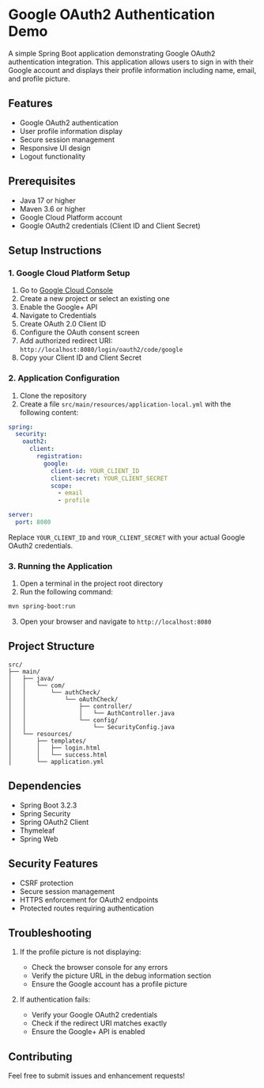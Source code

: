# Google OAuth2 Authentication Demo

A simple Spring Boot application demonstrating Google OAuth2 authentication integration. This application allows users to sign in with their Google account and displays their profile information including name, email, and profile picture.

## Features

- Google OAuth2 authentication
- User profile information display
- Secure session management
- Responsive UI design
- Logout functionality

## Prerequisites

- Java 17 or higher
- Maven 3.6 or higher
- Google Cloud Platform account
- Google OAuth2 credentials (Client ID and Client Secret)

## Setup Instructions

### 1. Google Cloud Platform Setup

1. Go to [Google Cloud Console](https://console.cloud.google.com/)
2. Create a new project or select an existing one
3. Enable the Google+ API
4. Navigate to Credentials
5. Create OAuth 2.0 Client ID
6. Configure the OAuth consent screen
7. Add authorized redirect URI: `http://localhost:8080/login/oauth2/code/google`
8. Copy your Client ID and Client Secret

### 2. Application Configuration

1. Clone the repository
2. Create a file `src/main/resources/application-local.yml` with the following content:
```yaml
spring:
  security:
    oauth2:
      client:
        registration:
          google:
            client-id: YOUR_CLIENT_ID
            client-secret: YOUR_CLIENT_SECRET
            scope:
              - email
              - profile

server:
  port: 8080
```

Replace `YOUR_CLIENT_ID` and `YOUR_CLIENT_SECRET` with your actual Google OAuth2 credentials.

### 3. Running the Application

1. Open a terminal in the project root directory
2. Run the following command:
```bash
mvn spring-boot:run
```
3. Open your browser and navigate to `http://localhost:8080`

## Project Structure

```
src/
├── main/
│   ├── java/
│   │   └── com/
│   │       └── authCheck/
│   │           └── oAuthCheck/
│   │               ├── controller/
│   │               │   └── AuthController.java
│   │               └── config/
│   │                   └── SecurityConfig.java
│   └── resources/
│       ├── templates/
│       │   ├── login.html
│       │   └── success.html
│       └── application.yml
```

## Dependencies

- Spring Boot 3.2.3
- Spring Security
- Spring OAuth2 Client
- Thymeleaf
- Spring Web

## Security Features

- CSRF protection
- Secure session management
- HTTPS enforcement for OAuth2 endpoints
- Protected routes requiring authentication

## Troubleshooting

1. If the profile picture is not displaying:
   - Check the browser console for any errors
   - Verify the picture URL in the debug information section
   - Ensure the Google account has a profile picture

2. If authentication fails:
   - Verify your Google OAuth2 credentials
   - Check if the redirect URI matches exactly
   - Ensure the Google+ API is enabled

## Contributing

Feel free to submit issues and enhancement requests!
